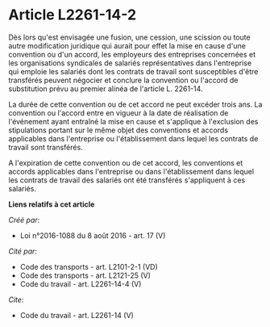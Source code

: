 # Article L2261-14-2

Dès lors qu'est envisagée une fusion, une cession, une scission ou toute autre modification juridique qui aurait pour effet
la mise en cause d'une convention ou d'un accord, les employeurs des entreprises concernées et les organisations syndicales
de salariés représentatives dans l'entreprise qui emploie les salariés dont les contrats de travail sont susceptibles d'être
transférés peuvent négocier et conclure la convention ou l'accord de substitution prévu au premier alinéa de l'article L.
2261-14. 

La durée de cette convention ou de cet accord ne peut excéder trois ans. La convention ou l'accord entre en vigueur à la date
de réalisation de l'événement ayant entraîné la mise en cause et s'applique à l'exclusion des stipulations portant sur le
même objet des conventions et accords applicables dans l'entreprise ou l'établissement dans lequel les contrats de travail
sont transférés. 

A l'expiration de cette convention ou de cet accord, les conventions et accords applicables dans l'entreprise ou dans
l'établissement dans lequel les contrats de travail des salariés ont été transférés s'appliquent à ces salariés.

**Liens relatifs à cet article**

_Créé par_:

  - Loi n°2016-1088 du 8 août 2016 - art. 17 (V)

_Cité par_:

  - Code des transports - art. L2101-2-1 (VD)
  - Code des transports - art. L2121-25 (V)
  - Code du travail - art. L2261-14-4 (V)

_Cite_:

  - Code du travail - art. L2261-14 (V)
